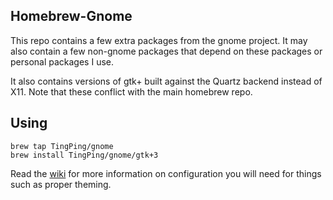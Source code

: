 Homebrew-Gnome
--------------

This repo contains a few extra packages from the gnome project.
It may also contain a few non-gnome packages that depend on these packages
or personal packages I use.

It also contains versions of gtk+ built against the Quartz backend instead of X11.
Note that these conflict with the main homebrew repo.

Using
-----

```
brew tap TingPing/gnome
brew install TingPing/gnome/gtk+3
```

Read the [wiki](https://github.com/TingPing/homebrew-gnome/wiki) for more information
on configuration you will need for things such as proper theming.
